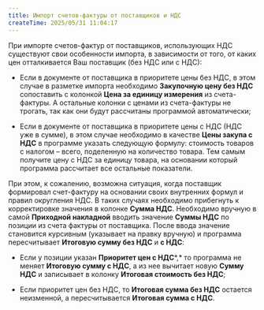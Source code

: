 ```yaml
---
title: Импорт счетов-фактуры от поставщиков и НДС
createTime: 2025/05/31 11:04:17
---
```

При импорте счетов-фактур от поставщиков, использующих НДС существуют свои особенности импорта, в зависимости от того, от каких цен отталкивается Ваш поставщик (без НДС или с НДС):

- Если в документе от поставщика в приоритете цены без НДС, в этом случае в разметке импорта необходимо **Закупочную цену без НДС** сопоставить с колонкой **Цена за единицу измерения** из счета-фактуры. А остальные колонки с ценами из счета-фактуры не трогать, так как они будут рассчитаны программой автоматически;

- Если в документе от поставщика в приоритете цены с НДС (НДС уже в сумме), в этом случае необходимо в качестве **Цены закупа с НДС** в программе указать следующую формулу: стоимость товаров с налогом – всего, поделенную на количество товара. Тем самым получите цену с НДС за единицу товара, на основании который программа рассчитает все остальные показатели.

При этом, к сожалению, возможна ситуация, когда поставщик формировал счет-фактуру на основании своих внутренних формул и правил округления НДС. В таких случаях необходимо прибегнуть к корректировке значения в колонке **Сумма НДС**. Необходимо вручную в самой **Приходной накладной** вводить значение **Суммы НДС** по позиции из счета фактуры от поставщика. После ввода значение становится курсивным (указывает на правку вручную) и программа пересчитывает **Итоговую сумму без НДС** и **с НДС**:

- Если у позиции указан **Приоритет цен с НДС***,* то программа не меняет **Итоговую сумму с НДС**, а из нее вычитает новую **Сумму НДС** и записывает в колонку **Итоговая стоимость без НДС**;

- Если приоритет цен без НДС, то **Итоговая сумма без НДС** остается неизменной, а пересчитывается **Итоговая сумма с НДС**.